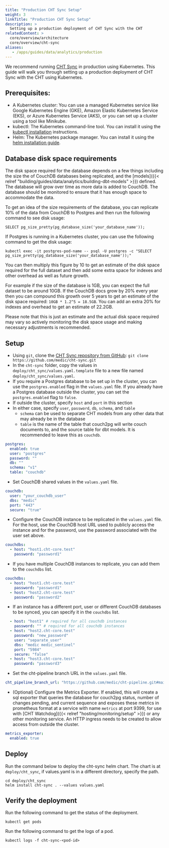```yaml
---
title: "Production CHT Sync Setup"
weight: 3
linkTitle: "Production CHT Sync Setup"
description: >
  Setting up a production deployment of CHT Sync with the CHT
relatedContent: >
  core/overview/architecture
  core/overview/cht-sync
aliases:
   - /apps/guides/data/analytics/production
---
```


We recommend running [CHT Sync](https://github.com/medic/cht-sync) in production using Kubernetes. This guide will walk you through setting up a production deployment of CHT Sync with the CHT using Kubernetes.

## Prerequisites:
- A Kubernetes cluster: You can use a managed Kubernetes service like Google Kubernetes Engine (GKE), Amazon Elastic Kubernetes Service (EKS), or Azure Kubernetes Service (AKS), or you can set up a cluster using a tool like Minikube.
- kubectl: The Kubernetes command-line tool. You can install it using the [kubectl installation](https://kubernetes.io/docs/tasks/tools/install-kubectl/) instructions.
- Helm: The Kubernetes package manager. You can install it using the [helm installation guide](https://helm.sh/docs/intro/install/).

## Database disk space requirements
The disk space required for the database depends on a few things including the size the of CouchDB databases being replicated, and the [models]({{< relref "building/guides/data/analytics/building-dbt-models" >}}) defined. The database will grow over time as more data is added to CouchDB. The database should be monitored to ensure that it has enough space to accommodate the data. 

To get an idea of the size requirements of the database, you can replicate 10% of the data from CouchDB to Postgres and then run the following command to see disk usage:

```shell
SELECT pg_size_pretty(pg_database_size('your_database_name'));
```

If Postgres is running in a Kubernetes cluster, you can use the following command to get the disk usage:

```shell
kubectl exec -it postgres-pod-name -- psql -U postgres -c "SELECT pg_size_pretty(pg_database_size('your_database_name'));"
```

You can then multiply this figure by 10 to get an estimate of the disk space required for the full dataset and then add some extra space for indexes and other overhead as well as future growth.

For example if the size of the database is 1GB, you can expect the full dataset to be around 10GB. If the CouchDB docs grow by 20% every year then you can compound this growth over 5 years to get an estimate of the disk space required: `10GB * 1.2^5 = 18.5GB`. You can add an extra 20% for indexes and overhead to get an estimate of 22.2GB.

Please note that this is just an estimate and the actual disk space required may vary so actively monitoring the disk space usage and making necessary adjustments is recommended.

## Setup
- Using `git`, clone the  [CHT Sync repository from GitHub](https://github.com/medic/cht-sync): `git clone https://github.com/medic/cht-sync.git`
- In the `cht-sync` folder, copy the values in `deploy/cht_sync/values.yaml.template` file to a new file named `deploy/cht_sync/values.yaml`.
- If you require a Postgres database to be set up in the cluster, you can use the `postgres.enabled` flag in the `values.yaml` file. If you already have a Postgres database outside the cluster, you can set the `postgres.enabled` flag to `false`.
- If outside the cluster, specify `host` and `port` in this section
- In either case, specify `user`, `password`, `db`, `schema`, and `table`
  - `schema` can be used to separate CHT models from any other data that may already be in the database
  - `table` is the name of the table that couch2pg will write couch documents to, and the source table for dbt models. It is recommended to leave this as `couchdb`.
```yaml
postgres:
  enabled: true
  user: "postgres"
  password: ""
  db: ""
  schema: "v1"
  table: "couchdb"
```
- Set CouchDB shared values in the `values.yaml` file.
```yaml
couchdb:
  user: "your_couchdb_user"
  dbs: "medic"
  port: "443"
  secure: "true"
```
- Configure the CouchDB instance to be replicated in the `values.yaml` file. For the host, use the CouchDB host URL used to publicly access the instance and for the password, use the password associated with the user set above.
```yaml
couchdbs:
  - host: "host1.cht-core.test"
    password: "password1"
```
- If you have multiple CouchDB instances to replicate, you can add them to the `couchdbs` list.
```yaml
couchdbs:
  - host: "host1.cht-core.test"
    password: "password1"
  - host: "host2.cht-core.test"
    password: "password2"
```
- If an instance has a different port, user or different CouchDB databases to be synced, you can specify it in the `couchdbs` list.
```yaml
  - host: "host1" # required for all couchdb instances
    password: "" # required for all couchdb instances
  - host: "host2.cht-core.test"
    password: "new_password"
    user: "separate_user"
    dbs: "medic medic_sentinel"
    port: "5984"
    secure: "false"
  - host: "host3.cht-core.test"
    password: "password3"
  ```

- Set the cht-pipeline branch URL in the `values.yaml` file.
```yaml
cht_pipeline_branch_url: "https://github.com/medic/cht-pipeline.git#main"
```
- (Optional) Configure the Metrics Exporter. If enabled, this will create a sql exporter that queries the database for couch2pg status, number of changes pending, and current sequence and exposes these metrics in prometheus format at a service with name `metrics` at port 9399, for use with [CHT Watchdog]({{< relref "hosting/monitoring/setup" >}}) or any other monitoring service.
An HTTP ingress needs to be created to allow access from outside the cluster.
```yaml
metrics_exporter:
  enabled: true
```
## Deploy
Run the command below to deploy the cht-sync helm chart. The chart is at `deploy/cht_sync`, if values.yaml is in a different directory, specify the path.
```shell
cd deploy/cht_sync
helm install cht-sync . --values values.yaml
```
## Verify the deployment
Run the following command to get the status of the deployment.
```shell
kubectl get pods
```
Run the following command to get the logs of a pod.
```shell
kubectl logs -f cht-sync-<pod-id>
```
